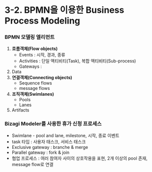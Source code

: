 # 3-2. BPMN을 이용한 Business Process Modeling

### BPMN 모델링 엘리먼트
1. **흐름객체(Flow objects)**
    - Events : 시작, 경과, 종류
    - Activities : 단일 액티비티(Task), 복합 액티비티(Sub-process)
    - Gateways :
2. Data
3. **연결객체(Connecting objects)**
    - Sequence flows
    - message flows
4. **조직객체(Swimlanes)**
    - Pools
    - Lanes
5. Artifacts

### Bizagi Modeler를 사용한 휴가 신청 프로세스
- Swimlane - pool and lane, milestone, 시작, 종료 이벤트
- task 타입 : 사용자 태스크, 서비스 태스크
- Exclusive gateway : branche & merge
- Parallel gateway : fork & join
- 협업 프로세스 : 여러 참여자 사이의 상호작용을 표현, 2개 이상의 pool 존재, message flow로 연결